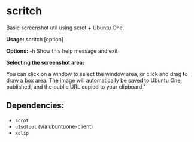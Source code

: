 scritch
=======

Basic screenshot util using scrot + Ubuntu One.

__Usage:__ scritch [option]

__Options:__
  -h    Show this help message and exit

__Selecting the screenshot area:__

You can click on a window to select the window area, or click and drag to draw
a box area.  The image will automatically be saved to Ubuntu One, published,
and the public URL copied to your clipboard."

## Dependencies:

- `scrot`
- `u1sdtool` (via ubuntuone-client)
- `xclip`
